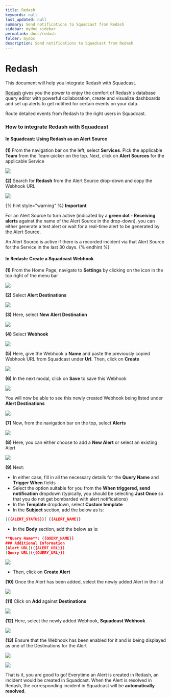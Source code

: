 ```yaml
---
title: Redash
keywords: null
last_updated: null
summary: Send notifications to Squadcast from Redash
sidebar: mydoc_sidebar
permalink: docs/redash
folder: mydoc
description: Send notifications to Squadcast from Redash
---
```


# Redash

This document will help you integrate Redash with Squadcast.

[Redash](https://redash.io/product/) gives you the power to enjoy the comfort of Redash's database query editor with powerful collaboration, create and visualize dashboards and set up alerts to get notified for certain events on your data.

Route detailed events from Redash to the right users in Squadcast.

### How to integrate Redash with Squadcast

#### In Squadcast: Using Redash as an Alert Source

**(1)** From the navigation bar on the left, select **Services**. Pick the applicable **Team** from the Team-picker on the top. Next, click on **Alert Sources** for the applicable Service

![](../../.gitbook/assets/alert\_source\_1.png)

**(2)** Search for **Redash** from the Alert Source drop-down and copy the Webhook URL

![](../../.gitbook/assets/redash\_1.png)

{% hint style="warning" %}
**Important**

For an Alert Source to turn active (indicated by a **green dot - Receiving alerts** against the name of the Alert Source in the drop-down), you can either generate a test alert or wait for a real-time alert to be generated by the Alert Source.

An Alert Source is active if there is a recorded incident via that Alert Source for the Service in the last 30 days.
{% endhint %}

#### In Redash: Create a Squadcast Webhook

**(1)** From the Home Page, navigate to **Settings** by clicking on the icon in the top right of the menu bar

![](../../.gitbook/assets/redash\_2.png)

**(2)** Select **Alert Destinations**

![](../../.gitbook/assets/redash\_3.png)

**(3)** Here, select **New Alert Destination**

![](../../.gitbook/assets/redash\_4.png)

**(4)** Select **Webhook**

![](../../.gitbook/assets/redash\_5.png)

**(5)** Here, give the Webhook a **Name** and paste the previously copied Webhook URL from Squadcast under **Url**. Then, click on **Create**

![](../../.gitbook/assets/redash\_6.png)

**(6)** In the next modal, click on **Save** to save this Webhook

![](../../.gitbook/assets/redash\_7.png)

You will now be able to see this newly created Webhook being listed under **Alert Destinations**

![](../../.gitbook/assets/redash\_8.png)

**(7)** Now, from the navigation bar on the top, select **Alerts**

![](../../.gitbook/assets/redash\_9.png)

**(8)** Here, you can either choose to add a **New Alert** or select an existing Alert

![](../../.gitbook/assets/redash\_11.png)

**(9)** Next:

* In either case, fill in all the necessary details for the **Query Name** and **Trigger When** fields
* Select the option suitable for you from the **When triggered, send notification** dropdown (typically, you should be selecting **Just Once** so that you do not get bombarded with alert notifications)
* In the **Template** dropdown, select **Custom template**
* In the **Subject** section, add the below as is:

```json
[{{ALERT_STATUS}}] {{ALERT_NAME}}
```

* In the **Body** section, add the below as is:

```json
**Query Name**: {{QUERY_NAME}}
### Additional Information
[Alert URL]({{ALERT_URL}})
[Query URL]({{QUERY_URL}})
```

![](../../.gitbook/assets/redash\_10.png)

* Then, click on **Create Alert**

**(10)** Once the Alert has been added, select the newly added Alert in the list

![](../../.gitbook/assets/redash\_11.png)

**(11)** Click on **Add** against **Destinations**

![](../../.gitbook/assets/redash\_12.png)

**(12)** Here, select the newly added Webhook, **Squadcast Webhook**

![](../../.gitbook/assets/redash\_13.png)

**(13)** Ensure that the Webhook has been enabled for it and is being displayed as one of the Destinations for the Alert

![](../../.gitbook/assets/redash\_14.png)

![](../../.gitbook/assets/redash\_15.png)

That is it, you are good to go! Everytime an Alert is created in Redash, an incident would be created in Squadcast. When the Alert is resolved in Redash, the corresponding incident in Squadcast will be **automatically resolved**.
